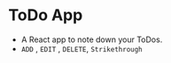 # ToDo App

 -   A React app to note down your ToDos.
 -  ```ADD``` , ```EDIT``` , ```DELETE```, ```Strikethrough``` 



